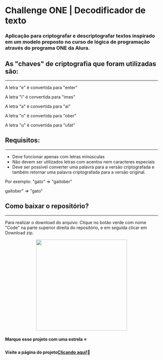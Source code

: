 # Challenge ONE | Decodificador de texto

### Aplicação para criptografar e descriptografar textos inspirado em um modelo proposto no curso de lógica de programação através do programa ONE da Alura.

## As "chaves" de criptografia que foram utilizadas são:
---
A letra "e" é convertida para "enter"

A letra "i" é convertida para "imes"

A letra "a" é convertida para "ai"

A letra "o" é convertida para "ober"

A letra "u" é convertida para "ufat"

## Requisitos:
---
- Deve funcionar apenas com letras minúsculas
- Não devem ser utilizados letras com acentos nem caracteres especiais
- Deve ser possível converter uma palavra para a versão criptografada e também retornar uma palavra criptografada para a versão original.

Por exemplo:
"gato" => "gaitober"

gaitober" => "gato" 

## Como baixar o repositório?
---
Para realizar o download do arquivo: Clique no botão verde com nome "Code" na parte superior direita do repositório, e em seguida clicar em Download zip.

<p align="center" >
     <img width="300" heigth="200" src="https://user-images.githubusercontent.com/101413385/185686126-23339f8c-ecf9-44b8-9c52-996c50750254.png">
</p>

#### Marque esse projeto com uma estrela ⭐
#### Visite a página do projeto[Clicando aqui!](https://eduard0batista.github.io/challenge-decodificador-Alura/)📃
